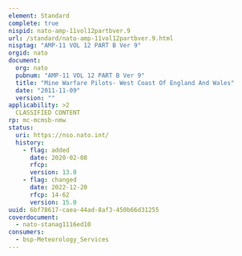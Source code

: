 ```yaml
---
element: Standard
complete: true
nispid: nato-amp-11vol12partbver.9
url: /standard/nato-amp-11vol12partbver.9.html
nisptag: "AMP-11 VOL 12 PART B Ver 9"
orgid: nato
document:
  org: nato
  pubnum: "AMP-11 VOL 12 PART B Ver 9"
  title: "Mine Warfare Pilots- West Coast Of England And Wales"
  date: "2011-11-09"
  version: ""
applicability: >2
  CLASSIFIED CONTENT
rp: mc-mcmsb-nmw
status:
  uri: https://nso.nato.int/
  history: 
    - flag: added
      date: 2020-02-08
      rfcp: 
      version: 13.0
    - flag: changed
      date: 2022-12-20
      rfcp: 14-62
      version: 15.0
uuid: 6bf78617-caea-44ad-8af3-450b66d31255
coverdocument:
  - nato-stanag1116ed10
consumers:
  - bsp-Meteorology_Services
---
```

